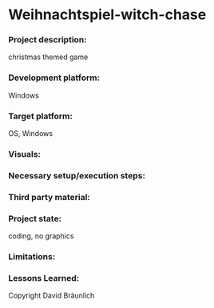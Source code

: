 # Weihnachtspiel-witch-chase

### Project description: 
christmas themed game

### Development platform: 
Windows

### Target platform: 
OS, Windows

### Visuals: 

### Necessary setup/execution steps: 

### Third party material: 

### Project state: 
coding, no graphics

### Limitations: 

### Lessons Learned: 

Copyright David Bräunlich
